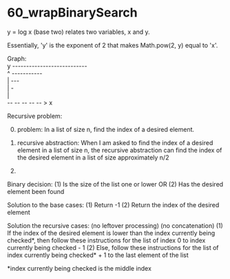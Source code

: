 # 60_wrapBinarySearch

y = log x (base two) relates two variables, x and y.

Essentially, 'y' is the exponent of 2 that
makes Math.pow(2, y) equal to 'x'.

Graph:   
y                   ---------------------------   
^        -----------   
|     ---   
|    -   
|   
 -- -- -- -- -- > x   

 Recursive problem:

 0. problem:
 In a list of size n, find the index of a desired element.

 1. recursive abstraction:
 When I am asked to find the index of a desired element in a
 list of size n, the recursive abstraction can find the index
 of the desired element in a list of size approximately n/2

 2.
 Binary decision:
 (1) Is the size of the list one or lower
 OR
 (2) Has the desired element been found

 Solution to the base cases:
 (1) Return -1
 (2) Return the index of the desired element

 Solution the recursive cases:
 (no leftover processing)
 (no concatenation)
 (1) If the index of the desired element is lower than
 the index currently being checked*,
 then follow these instructions for the list of index 0
 to index currently being checked - 1
 (2) Else,
 follow these instructions for the list of index currently
 being checked* + 1 to the last element of the list

*index currently being checked is the middle index
